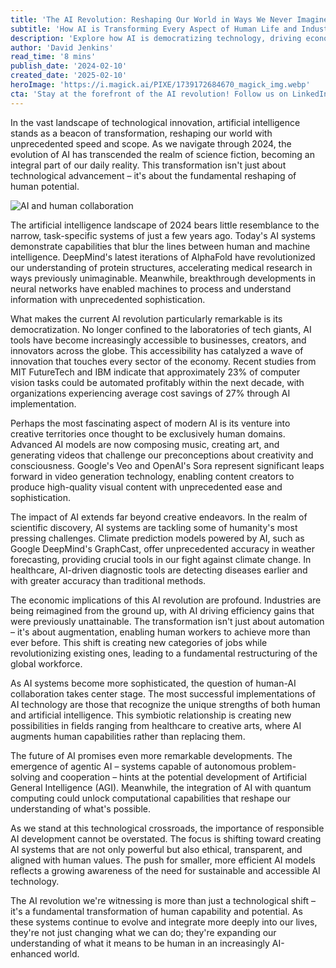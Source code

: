 ```yaml
---
title: 'The AI Revolution: Reshaping Our World in Ways We Never Imagined'
subtitle: 'How AI is Transforming Every Aspect of Human Life and Industry'
description: 'Explore how AI is democratizing technology, driving economic change, and fundamentally altering human potential across all sectors of society. From revolutionizing scientific research to reshaping creative industries, this analysis covers the profound impact of AI in 2024 and beyond.'
author: 'David Jenkins'
read_time: '8 mins'
publish_date: '2024-02-10'
created_date: '2025-02-10'
heroImage: 'https://i.magick.ai/PIXE/1739172684670_magick_img.webp'
cta: 'Stay at the forefront of the AI revolution! Follow us on LinkedIn for daily insights into the latest technological breakthroughs and their impact on business and society.'
---
```


In the vast landscape of technological innovation, artificial intelligence stands as a beacon of transformation, reshaping our world with unprecedented speed and scope. As we navigate through 2024, the evolution of AI has transcended the realm of science fiction, becoming an integral part of our daily reality. This transformation isn't just about technological advancement – it's about the fundamental reshaping of human potential.

![AI and human collaboration](https://i.magick.ai/PIXE/1739172684673_magick_img.webp)

The artificial intelligence landscape of 2024 bears little resemblance to the narrow, task-specific systems of just a few years ago. Today's AI systems demonstrate capabilities that blur the lines between human and machine intelligence. DeepMind's latest iterations of AlphaFold have revolutionized our understanding of protein structures, accelerating medical research in ways previously unimaginable. Meanwhile, breakthrough developments in neural networks have enabled machines to process and understand information with unprecedented sophistication.

What makes the current AI revolution particularly remarkable is its democratization. No longer confined to the laboratories of tech giants, AI tools have become increasingly accessible to businesses, creators, and innovators across the globe. This accessibility has catalyzed a wave of innovation that touches every sector of the economy. Recent studies from MIT FutureTech and IBM indicate that approximately 23% of computer vision tasks could be automated profitably within the next decade, with organizations experiencing average cost savings of 27% through AI implementation.

Perhaps the most fascinating aspect of modern AI is its venture into creative territories once thought to be exclusively human domains. Advanced AI models are now composing music, creating art, and generating videos that challenge our preconceptions about creativity and consciousness. Google's Veo and OpenAI's Sora represent significant leaps forward in video generation technology, enabling content creators to produce high-quality visual content with unprecedented ease and sophistication.

The impact of AI extends far beyond creative endeavors. In the realm of scientific discovery, AI systems are tackling some of humanity's most pressing challenges. Climate prediction models powered by AI, such as Google DeepMind's GraphCast, offer unprecedented accuracy in weather forecasting, providing crucial tools in our fight against climate change. In healthcare, AI-driven diagnostic tools are detecting diseases earlier and with greater accuracy than traditional methods.

The economic implications of this AI revolution are profound. Industries are being reimagined from the ground up, with AI driving efficiency gains that were previously unattainable. The transformation isn't just about automation – it's about augmentation, enabling human workers to achieve more than ever before. This shift is creating new categories of jobs while revolutionizing existing ones, leading to a fundamental restructuring of the global workforce.

As AI systems become more sophisticated, the question of human-AI collaboration takes center stage. The most successful implementations of AI technology are those that recognize the unique strengths of both human and artificial intelligence. This symbiotic relationship is creating new possibilities in fields ranging from healthcare to creative arts, where AI augments human capabilities rather than replacing them.

The future of AI promises even more remarkable developments. The emergence of agentic AI – systems capable of autonomous problem-solving and cooperation – hints at the potential development of Artificial General Intelligence (AGI). Meanwhile, the integration of AI with quantum computing could unlock computational capabilities that reshape our understanding of what's possible.

As we stand at this technological crossroads, the importance of responsible AI development cannot be overstated. The focus is shifting toward creating AI systems that are not only powerful but also ethical, transparent, and aligned with human values. The push for smaller, more efficient AI models reflects a growing awareness of the need for sustainable and accessible AI technology.

The AI revolution we're witnessing is more than just a technological shift – it's a fundamental transformation of human capability and potential. As these systems continue to evolve and integrate more deeply into our lives, they're not just changing what we can do; they're expanding our understanding of what it means to be human in an increasingly AI-enhanced world.